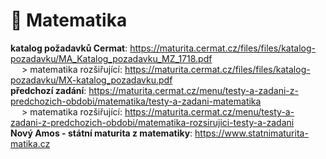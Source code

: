# :abacus: Matematika

**katalog požadavků Cermat**: https://maturita.cermat.cz/files/files/katalog-pozadavku/MA_Katalog_pozadavku_MZ_1718.pdf  
&emsp; > matematika rozšiřující: https://maturita.cermat.cz/files/files/katalog-pozadavku/MX-katalog_pozadavku.pdf   
**předchozí zadání**: https://maturita.cermat.cz/menu/testy-a-zadani-z-predchozich-obdobi/matematika/testy-a-zadani-matematika   
&emsp; > matematika rozšiřující: https://maturita.cermat.cz/menu/testy-a-zadani-z-predchozich-obdobi/matematika-rozsirujici-testy-a-zadani   
**Nový Amos - státní maturita z matematiky**: https://www.statnimaturita-matika.cz
